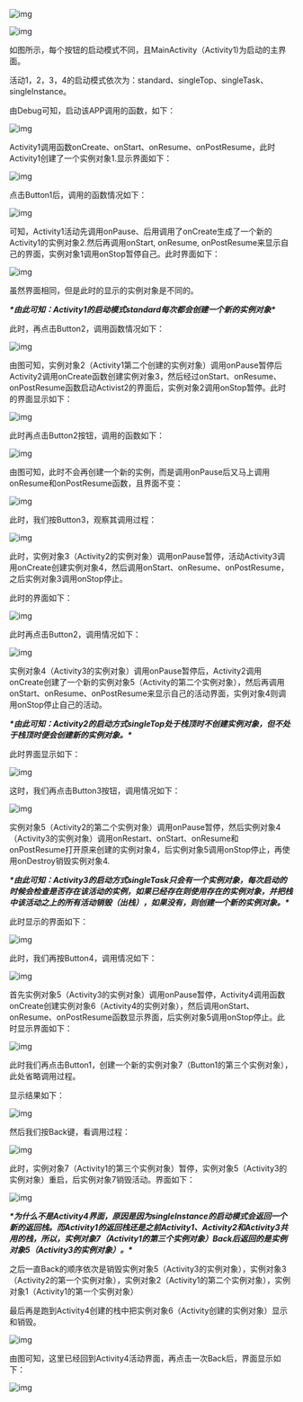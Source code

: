 ![img](实验报告2.assets/wps1.jpg)

![img](实验报告2.assets/wps2.jpg) 

如图所示，每个按钮的启动模式不同，且MainActivity（Activity1)为启动的主界面。

活动1，2，3，4的启动模式依次为：standard、singleTop、singleTask、singleInstance。

由Debug可知，启动该APP调用的函数，如下：

![img](实验报告2.assets/wps3.jpg) 

Activity1调用函数onCreate、onStart、onResume、onPostResume，此时Activity1创建了一个实例对象1.显示界面如下：

![img](实验报告2.assets/wps4.jpg) 

点击Button1后，调用的函数情况如下：

![img](实验报告2.assets/wps5.jpg) 

可知，Activity1活动先调用onPause、后用调用了onCreate生成了一个新的Activity1的实例对象2.然后再调用onStart, onResume, onPostResume来显示自己的界面，实例对象1调用onStop暂停自己。此时界面如下：

![img](实验报告2.assets/wps6.jpg) 

虽然界面相同，但是此时的显示的实例对象是不同的。

***\*由此可知：Activity1的启动模式standard每次都会创建一个新的实例对象\****

此时，再点击Button2，调用函数情况如下：

![img](实验报告2.assets/wps7.jpg) 

由图可知，实例对象2（Activity1第二个创建的实例对象）调用onPause暂停后Activity2调用onCreate函数创建实例对象3，然后经过onStart、onResume、onPostResume函数启动Activist2的界面后，实例对象2调用onStop暂停。此时的界面显示如下：

![img](实验报告2.assets/wps8.jpg) 

此时再点击Button2按钮，调用的函数如下：

![img](实验报告2.assets/wps9.jpg) 

由图可知，此时不会再创建一个新的实例，而是调用onPause后又马上调用onResume和onPostResume函数，且界面不变：

![img](实验报告2.assets/wps10.jpg) 

此时，我们按Button3，观察其调用过程：

![img](实验报告2.assets/wps11.jpg) 

此时，实例对象3（Activity2的实例对象）调用onPause暂停，活动Activity3调用onCreate创建实例对象4，然后调用onStart、onResume、onPostResume，之后实例对象3调用onStop停止。

此时的界面如下：

![img](实验报告2.assets/wps12.jpg) 

此时再点击Button2，调用情况如下：

![img](实验报告2.assets/wps13.jpg) 

实例对象4（Activity3的实例对象）调用onPause暂停后，Activity2调用onCreate创建了一个新的实例对象5（Activity的第二个实例对象），然后再调用onStart、onResume、onPostResume来显示自己的活动界面，实例对象4则调用onStop停止自己的活动。

***\*由此可知：Activity2的启动方式singleTop处于栈顶时不创建实例对象，但不处于栈顶时便会创建新的实例对象。\****

此时界面显示如下：

![img](实验报告2.assets/wps14.jpg) 

这时，我们再点击Button3按钮，调用情况如下：

![img](实验报告2.assets/wps15.jpg) 

实例对象5（Activity2的第二个实例对象）调用onPause暂停，然后实例对象4（Activity3的实例对象）调用onRestart、onStart、onResume和onPostResume打开原来创建的实例对象4，后实例对象5调用onStop停止，再使用onDestroy销毁实例对象4.

***\*由此可知：Activity3的启动方式singleTask只会有一个实例对象，每次启动的时候会检查是否存在该活动的实例，如果已经存在则使用存在的实例对象，并把栈中该活动之上的所有活动销毁（出栈），如果没有，则创建一个新的实例对象。\****

此时显示的界面如下：

![img](实验报告2.assets/wps16.jpg) 

此时，我们再按Button4，调用情况如下：

![img](实验报告2.assets/wps17.jpg) 

首先实例对象5（Activity3的实例对象）调用onPause暂停，Activity4调用函数onCreate创建实例对象6（Activity4的实例对象），然后调用onStart、onResume、onPostResume函数显示界面，后实例对象5调用onStop停止。此时显示界面如下：

![img](实验报告2.assets/wps18.jpg) 

此时我们再点击Button1，创建一个新的实例对象7（Button1的第三个实例对象），此处省略调用过程。

显示结果如下：

![img](实验报告2.assets/wps19.jpg) 

然后我们按Back键，看调用过程：

![img](实验报告2.assets/wps20.jpg) 

此时，实例对象7（Activity1的第三个实例对象）暂停，实例对象5（Activity3的实例对象）重启，后实例对象7销毁活动。界面如下：

![img](实验报告2.assets/wps21.jpg) 

***\*为什么不是Activity4界面，原因是因为singleInstance的启动模式会返回一个新的返回栈。而Activity1的返回栈还是之前Activity1、Activity2和Activity3共用的栈，所以，实例对象7（Activity1的第三个实例对象）Back后返回的是实例对象5（Activity3的实例对象）。\****

之后一直Back的顺序依次是销毁实例对象5（Activity3的实例对象），实例对象3（Activity2的第一个实例对象），实例对象2（Activity1的第二个实例对象），实例对象1（Activity1的第一个实例对象）

最后再是跑到Activity4创建的栈中把实例对象6（Activity创建的实例对象）显示和销毁。

![img](实验报告2.assets/wps22.jpg) 

由图可知，这里已经回到Activity4活动界面，再点击一次Back后，界面显示如下：

![img](实验报告2.assets/wps23.jpg) 
